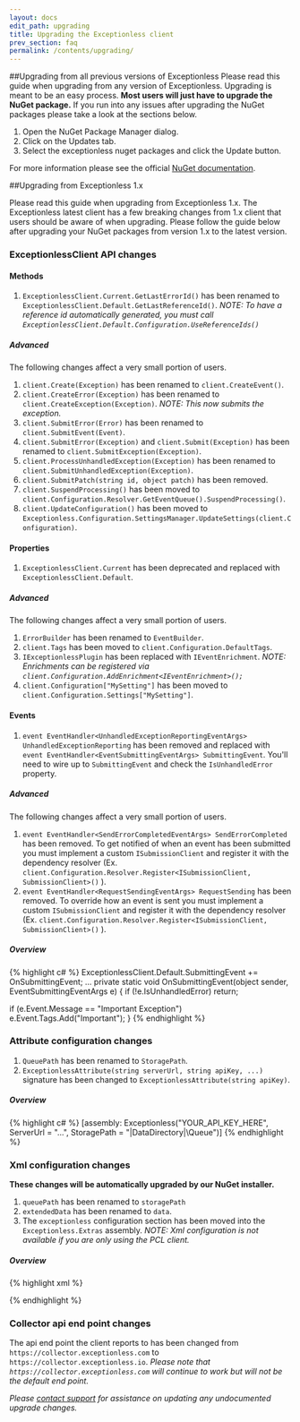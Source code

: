 ```yaml
---
layout: docs
edit_path: upgrading
title: Upgrading the Exceptionless client
prev_section: faq
permalink: /contents/upgrading/
---
```


##Upgrading from all previous versions of Exceptionless
Please read this guide when upgrading from any version of Exceptionless. Upgrading is meant to be an easy process. **Most users will just have to upgrade the NuGet package.** If you run into any issues after upgrading the NuGet packages please take a look at the sections below.

1. Open the NuGet Package Manager dialog.
2. Click on the Updates tab.
3. Select the exceptionless nuget packages and click the Update button.

For more information please see the official [NuGet documentation](https://docs.nuget.org/consume/Package-Manager-Dialog).

##Upgrading from Exceptionless 1.x

Please read this guide when upgrading from Exceptionless 1.x. The Exceptionless latest client has a few breaking changes from 1.x client that users should be aware of when upgrading. Please follow the guide below after upgrading your NuGet packages from version 1.x to the latest version.

### ExceptionlessClient API changes

#### Methods
1. `ExceptionlessClient.Current.GetLastErrorId()` has been renamed to `ExceptionlessClient.Default.GetLastReferenceId()`. *NOTE: To have a reference id automatically generated, you must call `ExceptionlessClient.Default.Configuration.UseReferenceIds()`*

##### Advanced
The following changes affect a very small portion of users.

1. `client.Create(Exception)` has been renamed to `client.CreateEvent()`.
2. `client.CreateError(Exception)` has been renamed to `client.CreateException(Exception)`. *NOTE: This now submits the exception.*
3. `client.SubmitError(Error)` has been renamed to `client.SubmitEvent(Event)`.
4. `client.SubmitError(Exception)` and `client.Submit(Exception)` has been renamed to `client.SubmitException(Exception)`.
5. `client.ProcessUnhandledException(Exception)` has been renamed to `client.SubmitUnhandledException(Exception)`.
6. `client.SubmitPatch(string id, object patch)` has been removed.
7. `client.SuspendProcessing()` has been moved to `client.Configuration.Resolver.GetEventQueue().SuspendProcessing()`.
7. `client.UpdateConfiguration()` has been moved to `Exceptionless.Configuration.SettingsManager.UpdateSettings(client.Configuration)`.

#### Properties
1. `ExceptionlessClient.Current` has been deprecated and replaced with `ExceptionlessClient.Default`.

##### Advanced
The following changes affect a very small portion of users.

1. `ErrorBuilder` has been renamed to `EventBuilder`.
2. `client.Tags` has been moved to `client.Configuration.DefaultTags`.
3. `IExceptionlessPlugin` has been replaced with `IEventEnrichment`. *NOTE: Enrichments can be registered via  `client.Configuration.AddEnrichment<IEventEnrichment>();`*
4. `client.Configuration["MySetting"]` has been moved to `client.Configuration.Settings["MySetting"]`.

#### Events
1. `event EventHandler<UnhandledExceptionReportingEventArgs> UnhandledExceptionReporting` has been removed and replaced with `event EventHandler<EventSubmittingEventArgs> SubmittingEvent`. You'll need to wire up to `SubmittingEvent` and check the `IsUnhandledError` property.

##### Advanced
The following changes affect a very small portion of users.

1. `event EventHandler<SendErrorCompletedEventArgs> SendErrorCompleted` has been removed. To get notified of when an event has been submitted you must implement a custom `ISubmissionClient` and register it with the dependency resolver (Ex. `client.Configuration.Resolver.Register<ISubmissionClient, SubmissionClient>()` ).
2. `event EventHandler<RequestSendingEventArgs> RequestSending` has been removed. To override how an event is sent you must implement a custom `ISubmissionClient` and register it with the dependency resolver (Ex. `client.Configuration.Resolver.Register<ISubmissionClient, SubmissionClient>()` ).

##### Overview
{% highlight c# %} 
ExceptionlessClient.Default.SubmittingEvent += OnSubmittingEvent;
...
private static void OnSubmittingEvent(object sender, EventSubmittingEventArgs e) {
  if (!e.IsUnhandledError)
    return;

  if (e.Event.Message == "Important Exception")
    e.Event.Tags.Add("Important");
}
{% endhighlight %} 

### Attribute configuration changes
1. `QueuePath` has been renamed to `StoragePath`.
2. `ExceptionlessAttribute(string serverUrl, string apiKey, ...)` signature has been changed to `ExceptionlessAttribute(string apiKey)`.
 
##### Overview
{% highlight c# %}
[assembly: Exceptionless("YOUR_API_KEY_HERE", ServerUrl = "...", StoragePath = "|DataDirectory|\Queue")]
{% endhighlight %}

### Xml configuration changes
**These changes will be automatically upgraded by our NuGet installer.**

1. `queuePath` has been renamed to `storagePath` 
2. `extendedData` has been renamed to `data`.
3. The `exceptionless` configuration section has been moved into the `Exceptionless.Extras` assembly. *NOTE: Xml configuration is not available if you are only using the PCL client.*

##### Overview
{% highlight xml %}
<configSections>
  <section name="exceptionless" type="Exceptionless.ExceptionlessSection, Exceptionless.Extras"/>
</configSections>

<exceptionless apiKey="YOUR_API_KEY_HERE" storagePath="|DataDirectory|\Queue">
  <data>
    <add name="SimpleValueFromConfig" value="Exceptionless"/>
  </data>
</exceptionless>
{% endhighlight %}

### Collector api end point changes
The api end point the client reports to has been changed from `https://collector.exceptionless.com` to `https://collector.exceptionless.io`. *Please note that `https://collector.exceptionless.com` will continue to work but will not be the default end point.*

*Please [contact support](https://github.com/exceptionless/Exceptionless/issues/new) for assistance on updating any undocumented upgrade changes.*
